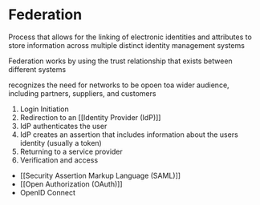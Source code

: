 # Federation

Process that allows for the linking of electronic identities and attributes to store information across multiple distinct identity management systems

Federation works by using the trust relationship that exists between different systems

recognizes the need for networks to be opoen toa wider audience, including partners, suppliers, and customers

1. Login Initiation
2. Redirection to an [[Identity Provider (IdP)]]
3. IdP authenticates the user
4. IdP creates an assertion that includes information about the users identity (usually a token)
5. Returning to a service provider
6. Verification and access

- [[Security Assertion Markup Language (SAML)]]
- [[Open Authorization (OAuth)]]
- OpenID Connect